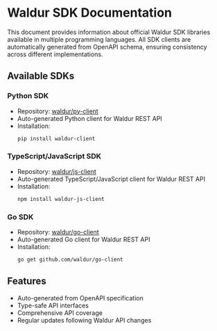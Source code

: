 # Waldur SDK Documentation

This document provides information about official Waldur SDK libraries available in multiple programming languages. All SDK clients are automatically generated from OpenAPI schema, ensuring consistency across different implementations.

## Available SDKs

### Python SDK
- Repository: [waldur/py-client](https://github.com/waldur/py-client)
- Auto-generated Python client for Waldur REST API
- Installation:
    ```bash
    pip install waldur-client
    ```

### TypeScript/JavaScript SDK
- Repository: [waldur/js-client](https://github.com/waldur/js-client)
- Auto-generated TypeScript/JavaScript client for Waldur REST API
- Installation:
    ```bash
    npm install waldur-js-client
    ```

### Go SDK
- Repository: [waldur/go-client](https://github.com/waldur/go-client)
- Auto-generated Go client for Waldur REST API
- Installation:
    ```bash
    go get github.com/waldur/go-client
    ```

## Features

- Auto-generated from OpenAPI specification
- Type-safe API interfaces
- Comprehensive API coverage
- Regular updates following Waldur API changes
